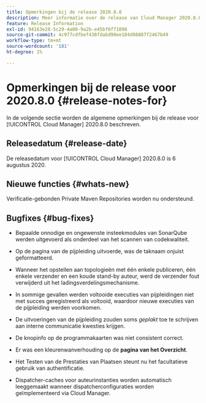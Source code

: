 ```yaml
---
title: Opmerkingen bij de release 2020.8.0
description: Meer informatie over de release van Cloud Manager 2020.8.0
feature: Release Information
exl-id: 94163e28-5c29-4a00-9a2b-e45bf6f71098
source-git-commit: 4c977cdfbef438fdabd90ee104d98887f2467b49
workflow-type: tm+mt
source-wordcount: '181'
ht-degree: 1%

---
```


# Opmerkingen bij de release voor 2020.8.0 {#release-notes-for}

In de volgende sectie worden de algemene opmerkingen bij de release voor [!UICONTROL Cloud Manager] 2020.8.0 beschreven.

## Releasedatum {#release-date}

De releasedatum voor [!UICONTROL Cloud Manager] 2020.8.0 is 6 augustus 2020.

## Nieuwe functies {#whats-new}

Verificatie-gebonden Private Maven Repositories worden nu ondersteund.

## Bugfixes {#bug-fixes}

* Bepaalde onnodige en ongewenste insteekmodules van SonarQube werden uitgevoerd als onderdeel van het scannen van codekwaliteit.

* Op de pagina van de pijpleiding uitvoerde, was de taknaam onjuist geformatteerd.

* Wanneer het opstellen aan topologieën met één enkele publiceren, één enkele verzender en een koude stand-by auteur, werd de verzender fout verwijderd uit het ladingsverdelingsmechanisme.

* In sommige gevallen werden voltooide executies van pijpleidingen niet met succes geregistreerd als voltooid, waardoor nieuwe executies van de pijpleiding werden voorkomen.

* De uitvoeringen van de pijpleiding zouden soms *geplakt* toe te schrijven aan interne communicatie kwesties krijgen.

* De knopinfo op de programmakaarten was niet consistent correct.

* Er was een kleurenwanverhouding op de **pagina van het Overzicht**.

* Het Testen van de Prestaties van Plaatsen steunt nu het facultatieve gebruik van authentificatie.

* Dispatcher-caches voor auteurinstanties worden automatisch leeggemaakt wanneer dispatcherconfiguraties worden geïmplementeerd via Cloud Manager.
